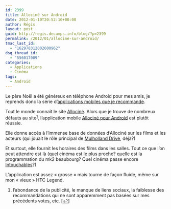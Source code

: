 ```yaml
---
id: 2399
title: Allociné sur Android
date: 2012-01-10T20:52:10+00:00
author: Régis
layout: post
guid: http://regis.decamps.info/blog/?p=2399
permalink: /2012/01/allocine-sur-android/
tmac_last_id:
  - "162978312002600962"
dsq_thread_id:
  - "556017009"
categories:
  - Applications
  - Cinéma
tags:
  - Android
---
```

Le père Noël a été généreux en téléphone Android pour mes amis, je reprends donc la série d&rsquo;[applications mobiles que je recommande](/blog/categorie/mobile/app/).

Tout le monde connaît le site [Allociné](http://www.allocine.fr/). Alors que je trouve de nombreux défauts au site<sup><a href="#footnote_0_2399" id="identifier_0_2399" class="footnote-link footnote-identifier-link" title="l&rsquo;abondance de la publicit&eacute;, le manque de liens sociaux, la faiblesse des recommandations qui ne sont apparemment pas bas&eacute;es sur mes pr&eacute;c&eacute;dents votes, etc.">1</a></sup>, l&rsquo;application mobile [Allociné pour Android](https://market.android.com/details?id=com.allocine.androidapp) est plutôt réussie.

Elle donne accès à l&rsquo;immense base de données d&rsquo;Allociné sur les films et les acteurs (qui jouait le rôle principal de [Mulholland Drive](http://www.allocine.fr/film/fichefilm_gen_cfilm=28682.html), déjà?)

Et surtout, elle fournit les horaires des films dans les salles. Tout ce que l&rsquo;on peut attendre est là (quel cinéma est le plus proche? quelle est la programmation du mk2 beaubourg? Quel cinéma passe encore [Intouchables](http://www.allocine.fr/film/fichefilm_gen_cfilm=182745.html)?)

L&rsquo;application est assez « grosse » mais tourne de façon fluide, même sur mon « vieux » HTC Legend.

<ol class="footnotes">
  <li id="footnote_0_2399" class="footnote">
    l&rsquo;abondance de la publicité, le manque de liens sociaux, la faiblesse des recommandations qui ne sont apparemment pas basées sur mes précédents votes, etc. [<a href="#identifier_0_2399" class="footnote-link footnote-back-link">&#8617;</a>]
  </li>
</ol>